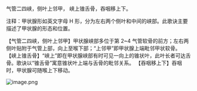 气管二四峡，侧叶上邻甲，
峡上锥舌骨，吞咽移上下。

注释：甲状腺形如英文字母 H 形，分为左右两个侧叶和中间的峡部。此歌诀主要描述了甲状腺的形态和位置。

【气管二四峡，侧叶上邻甲】甲状腺峡部多位于第 2~4 气管软骨的前方；左右两侧叶贴附于气管上部，向上至喉下部；“上邻甲”即甲状腺上端毗邻甲状软骨。
【峡上锥舌骨】“峡上”即在甲状腺峡部有时可见一向上的锥状叶，此叶长者可达舌骨。歌诀以“锥舌骨”寓意锥状叶上端与舌骨的毗邻关系。
【吞咽移上下】吞咽时，甲状腺可随喉上下移动。

![image.png](https://picgo18719498306.oss-cn-guangzhou.aliyuncs.com/20250813183145791.png)

